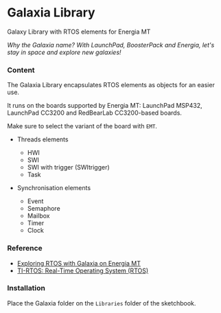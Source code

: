 # Galaxia Library
Galaxy Library with RTOS elements for Energia MT

*Why the Galaxia name? With LaunchPad, BoosterPack and Energia, let's stay in space and explore new galaxies!*

### Content

The Galaxia Library encapsulates RTOS elements as objects for an easier use. 

It runs on the boards supported by Energia MT: LaunchPad MSP432, LaunchPad CC3200 and RedBearLab CC3200-based boards. 

Make sure to select the variant of the board with `EMT`.

* Threads elements
	* HWI
	* SWI
	* SWI with trigger (SWItrigger)
	* Task

* Synchronisation elements
	* Event
	* Semaphore
	* Mailbox
	* Timer
	* Clock

### Reference 

* [Exploring RTOS with Galaxia on Energia MT](http://embeddedcomputing.weebly.com/exploring-rtos-with-galaxia.html)
* [TI-RTOS: Real-Time Operating System (RTOS)](http://www.ti.com/tool/ti-rtos)

### Installation

Place the Galaxia folder on the `Libraries` folder of the sketchbook.
